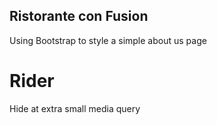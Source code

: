 ## Ristorante con Fusion

Using Bootstrap to style a simple about us page

# Rider

Hide at extra small media query
